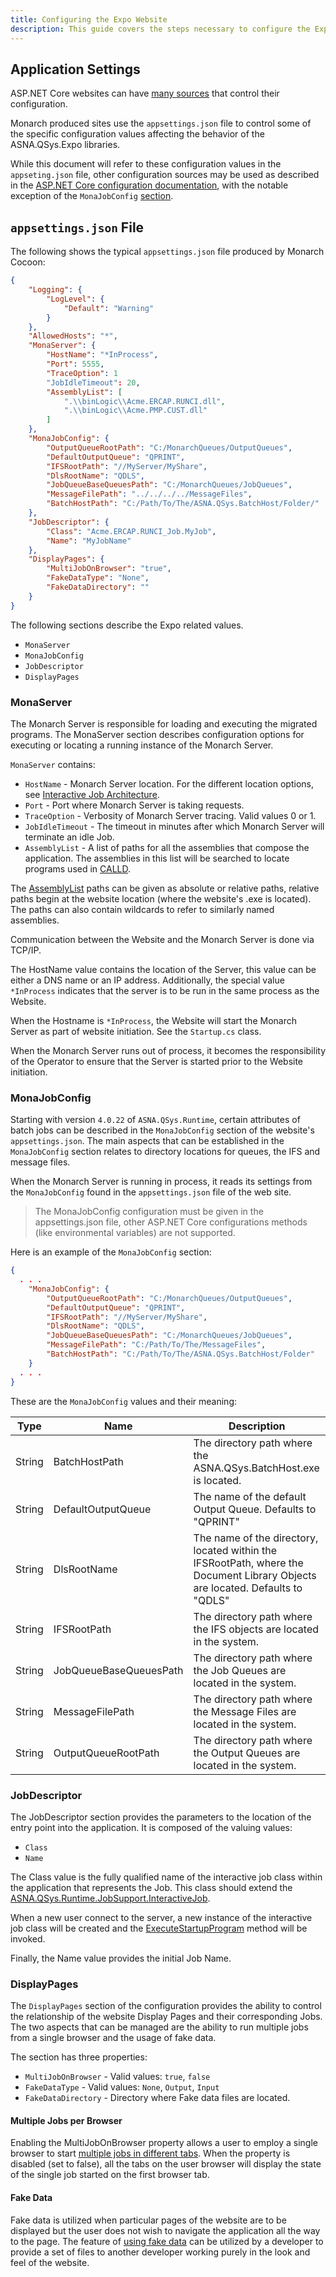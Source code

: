 ```yaml
---
title: Configuring the Expo Website
description: This guide covers the steps necessary to configure the Expo website, including setting up the project environment, customizing settings, and deploying the site for public access.
---
```


## Application Settings

ASP.NET Core websites can have [many sources](https://docs.microsoft.com/en-us/aspnet/core/fundamentals/configuration) that control their configuration. 

Monarch produced sites use the `appsettings.json` file to control some of the specific configuration values affecting the behavior of the ASNA.QSys.Expo libraries.

While this document will refer to these configuration values in the `appseting.json` file, other configuration sources may be used as described in the [ASP.NET Core configuration documentation](https://docs.microsoft.com/en-us/aspnet/core/fundamentals/configuration), with the notable exception of the `MonaJobConfig` [section](#monajobconfig).


## `appsettings.json` File
The following shows the typical `appsettings.json`  file produced by Monarch Cocoon:

```json
{
    "Logging": {
        "LogLevel": {
            "Default": "Warning"
        }
    },
    "AllowedHosts": "*",
    "MonaServer": {
        "HostName": "*InProcess",
        "Port": 5555,
        "TraceOption": 1
        "JobIdleTimeout": 20,
        "AssemblyList": [
            ".\\binLogic\\Acme.ERCAP.RUNCI.dll",
            ".\\binLogic\\Acme.PMP.CUST.dll"
        ]
    },
    "MonaJobConfig": {
        "OutputQueueRootPath": "C:/MonarchQueues/OutputQueues",
        "DefaultOutputQueue": "QPRINT",
        "IFSRootPath": "//MyServer/MyShare",
        "DlsRootName": "QDLS",
        "JobQueueBaseQueuesPath": "C:/MonarchQueues/JobQueues",
        "MessageFilePath": "../../../../MessageFiles",
        "BatchHostPath": "C:/Path/To/The/ASNA.QSys.BatchHost/Folder/"
    },
    "JobDescriptor": {
        "Class": "Acme.ERCAP.RUNCI_Job.MyJob",
        "Name": "MyJobName"
    },
    "DisplayPages": {
        "MultiJobOnBrowser": "true",
        "FakeDataType": "None",
        "FakeDataDirectory": ""
    }
}
```
The following sections describe the Expo related values.
 - `MonaServer`
 - `MonaJobConfig`
 - `JobDescriptor`
 - `DisplayPages` 

### MonaServer
The Monarch Server is responsible for loading and executing the migrated programs. The MonaServer section describes configuration options for executing
or locating a running instance of the Monarch Server.

`MonaServer` contains:
 - `HostName` - Monarch Server location. For the different location options, see [Interactive Job Architecture](/concepts/architecture/application-architecture.html#interactive-job-architecture).
 - `Port` - Port where Monarch Server is taking requests.
 - `TraceOption` - Verbosity of Monarch Server tracing. Valid values 0 or 1.
 - `JobIdleTimeout` - The timeout in minutes after which Monarch Server will terminate an idle Job.
 - `AssemblyList` - A list of paths for all the assemblies that compose the application. The assemblies in this list will be searched to locate programs used in [CALLD](/concepts/program-structure/qsys-program.html#calling-programs-and-procedures).

 The [AssemblyList](/manuals/programming/programs-and-procedures/call-program.html#assembly-list) paths can be given as absolute or relative paths, relative paths begin at the website location (where the website's .exe is located). The paths can also contain wildcards to refer to similarly named assemblies. 

Communication between the Website and the Monarch Server is done via TCP/IP. 

The HostName value contains the location of the Server, this value can be either a DNS name or an IP address. Additionally, the special value `*InProcess` indicates that the server is to be run in the same process as the Website.

When the Hostname is `*InProcess`, the Website will start the Monarch Server as part of website initiation. See the `Startup.cs` class.  

When the Monarch Server runs out of process, it becomes the responsibility of the Operator to ensure that the Server is started prior to the Website initiation.

### MonaJobConfig
Starting with version `4.0.22` of `ASNA.QSys.Runtime`, certain attributes of batch jobs can be described in the `MonaJobConfig` section of the website's `appsettings.json`. The main aspects that can be established in the `MonaJobConfig` section relates to directory locations for queues, the IFS and message files.

When the Monarch Server is running in process, it reads its settings from the `MonaJobConfig` found in the `appsettings.json` file of the web site. 

> The MonaJobConfig configuration must be given in the appsettings.json file, other ASP.NET Core configurations methods (like environmental variables) are not supported.

Here is an example of the `MonaJobConfig` section:
```json
{
  . . .
    "MonaJobConfig": {
        "OutputQueueRootPath": "C:/MonarchQueues/OutputQueues",
        "DefaultOutputQueue": "QPRINT",
        "IFSRootPath": "//MyServer/MyShare",
        "DlsRootName": "QDLS",
        "JobQueueBaseQueuesPath": "C:/MonarchQueues/JobQueues",
        "MessageFilePath": "C:/Path/To/The/MessageFiles",
        "BatchHostPath": "C:/Path/To/The/ASNA.QSys.BatchHost/Folder"
    }
  . . .
}
```

These are the `MonaJobConfig` values and their meaning:

| Type | Name | Description 
| ---  | ---  | --- 
| String | BatchHostPath | The directory path where the ASNA.QSys.BatchHost.exe is located. | 
| String | DefaultOutputQueue | The name of the default Output Queue. Defaults to "QPRINT" | 
| String | DlsRootName | The name of the directory, located within the IFSRootPath, where the Document Library Objects are located. Defaults to "QDLS" | 
| String | IFSRootPath | The directory path where the IFS objects are located in the system. | 
| String | JobQueueBaseQueuesPath | The directory path where the Job Queues are located in the system. | 
| String | MessageFilePath | The directory path where the Message Files are located in the system. | 
| String | OutputQueueRootPath | The directory path where the Output Queues are located in the system. | 


### JobDescriptor
The JobDescriptor section provides the parameters to the location of the entry point into the application.  It is composed of the valuing values:
 - `Class`
 - `Name`

The Class value is the fully qualified name of the interactive job class within the
application that represents the Job. This class should extend the [ASNA.QSys.Runtime.JobSupport.InteractiveJob](/reference/runtime/qsys-runtime-job-support/interactive-job.html). 

When a new user connect to the server, a new instance of the interactive job class will be
created and the [ExecuteStartupProgram](/reference/runtime/qsys-runtime-job-support/interactive-job.html)
method will be invoked.

Finally, the Name value provides the initial Job Name.  

### DisplayPages
The `DisplayPages` section of the configuration provides the ability to control the relationship of the website Display Pages and their corresponding Jobs. The two aspects that can be managed are the ability to run multiple jobs from a single browser and the usage of fake data.  

The section has three properties:
 - `MultiJobOnBrowser` - Valid values: `true`, `false`
 - `FakeDataType` - Valid values: `None`, `Output`, `Input`
 - `FakeDataDirectory` - Directory where Fake data files are located.

#### Multiple Jobs per Browser
Enabling the MultiJobOnBrowser property allows a user to employ a single browser to start [multiple jobs in different tabs](multiple-jobs-one-browser.html).  When the property is disabled (set to false), all the tabs on the user browser will display the state of the single job started on the first browser tab.

#### Fake Data
Fake data is utilized when particular pages of the website are to be displayed but the user does not wish to navigate the application all the way to the page.  The feature of [using fake data](using-fake-data.html) can be utilized by a developer to provide a set of files to another developer working purely in the look and feel of the website.



